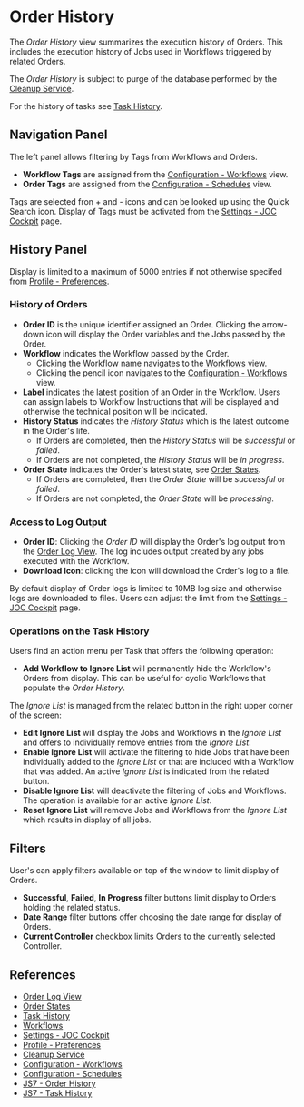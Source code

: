 # Order History

The *Order History* view summarizes the execution history of Orders. This includes the execution history of Jobs used in Workflows triggered by related Orders.

The *Order History* is subject to purge of the database performed by the [Cleanup Service](/service-cleanup).

For the history of tasks see [Task History](/history-tasks).

## Navigation Panel

The left panel allows filtering by Tags from Workflows and Orders.

- **Workflow Tags** are assigned from the [Configuration - Workflows](/configuration-workflows) view.
- **Order Tags** are assigned from the [Configuration - Schedules](/configuration-schedules) view.

Tags are selected fron + and - icons and can be looked up using the Quick Search icon. Display of Tags must be activated from the [Settings - JOC Cockpit](/settings-joc) page.

## History Panel

Display is limited to a maximum of 5000 entries if not otherwise specifed from [Profile - Preferences](/profile-preferences).

### History of Orders

- **Order ID** is the unique identifier assigned an Order. Clicking the arrow-down icon will display the Order variables and the Jobs passed by the Order. 
- **Workflow** indicates the Workflow passed by the Order.
  - Clicking the Workflow name navigates to the [Workflows](/workflows) view.
  - Clicking the pencil icon navigates to the [Configuration - Workflows](/configuration-workflows) view.
- **Label** indicates the latest position of an Order in the Workflow. Users can assign labels to Workflow Instructions that will be displayed and otherwise the technical position will be indicated.
- **History Status** indicates the *History Status* which is the latest outcome in the Order's life.
  - If Orders are completed, then the *History Status* will be *successful* or *failed*.
  - If Orders are not completed, the *History Status* will be *in progress*.
- **Order State** indicates the Order's latest state, see [Order States](/dashboard-orders).
  - If Orders are completed, then the *Order State* will be *successful* or *failed*.
  - If Orders are not completed, the *Order State* will be *processing*.

### Access to Log Output

- **Order ID**: Clicking the *Order ID* will display the Order's log output from the [Order Log View](/order-log). The log includes output created by any jobs executed with the Workflow.
- **Download Icon**: clicking the icon will download the Order's log to a file.

By default display of Order logs is limited to 10MB log size and otherwise logs are downloaded to files. Users can adjust the limit from the [Settings - JOC Cockpit](/settings-joc) page.

### Operations on the Task History

Users find an action menu per Task that offers the following operation:

- **Add Workflow to Ignore List** will permanently hide the Workflow's Orders from display. This can be useful for cyclic Workflows that populate the *Order History*.

The *Ignore List* is managed from the related button in the right upper corner of the screen:

- **Edit Ignore List** will display the Jobs and Workflows in the *Ignore List* and offers to individually remove entries from the *Ignore List*. 
- **Enable Ignore List** will activate the filtering to hide Jobs that have been individually added to the *Ignore List* or that are included with a Workflow that was added. An active *Ignore List* is indicated from the related button.
- **Disable Ignore List** will deactivate the filtering of Jobs and Workflows. The operation is available for an active *Ignore List*.
- **Reset Ignore List** will remove Jobs and Workflows from the *Ignore List* which results in display of all jobs.

## Filters

User's can apply filters available on top of the window to limit display of Orders.

- **Successful**, **Failed**, **In Progress** filter buttons limit display to Orders holding the related status.
- **Date Range** filter buttons offer choosing the date range for display of Orders.
- **Current Controller** checkbox limits Orders to the currently selected Controller.

## References

- [Order Log View](/order-log)
- [Order States](/dashboard-orders)
- [Task History](/history-tasks)
- [Workflows](/workflows)
- [Settings - JOC Cockpit](/settings-joc)
- [Profile - Preferences](/profile-preferences)
- [Cleanup Service](/service-cleanup)
- [Configuration - Workflows](/configuration-workflows)
- [Configuration - Schedules](/configuration-schedules)
- [JS7 - Order History](https://kb.sos-berlin.com/display/JS7/JS7+-+Order+History)
- [JS7 - Task History](https://kb.sos-berlin.com/display/JS7/JS7+-+Task+History)
